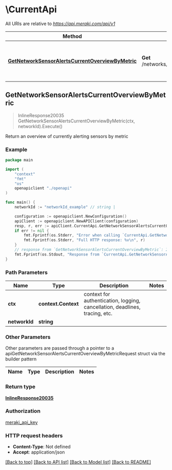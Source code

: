 # \CurrentApi

All URIs are relative to *https://api.meraki.com/api/v1*

Method | HTTP request | Description
------------- | ------------- | -------------
[**GetNetworkSensorAlertsCurrentOverviewByMetric**](CurrentApi.md#GetNetworkSensorAlertsCurrentOverviewByMetric) | **Get** /networks/{networkId}/sensor/alerts/current/overview/byMetric | Return an overview of currently alerting sensors by metric



## GetNetworkSensorAlertsCurrentOverviewByMetric

> InlineResponse20035 GetNetworkSensorAlertsCurrentOverviewByMetric(ctx, networkId).Execute()

Return an overview of currently alerting sensors by metric



### Example

```go
package main

import (
    "context"
    "fmt"
    "os"
    openapiclient "./openapi"
)

func main() {
    networkId := "networkId_example" // string | 

    configuration := openapiclient.NewConfiguration()
    apiClient := openapiclient.NewAPIClient(configuration)
    resp, r, err := apiClient.CurrentApi.GetNetworkSensorAlertsCurrentOverviewByMetric(context.Background(), networkId).Execute()
    if err != nil {
        fmt.Fprintf(os.Stderr, "Error when calling `CurrentApi.GetNetworkSensorAlertsCurrentOverviewByMetric``: %v\n", err)
        fmt.Fprintf(os.Stderr, "Full HTTP response: %v\n", r)
    }
    // response from `GetNetworkSensorAlertsCurrentOverviewByMetric`: InlineResponse20035
    fmt.Fprintf(os.Stdout, "Response from `CurrentApi.GetNetworkSensorAlertsCurrentOverviewByMetric`: %v\n", resp)
}
```

### Path Parameters


Name | Type | Description  | Notes
------------- | ------------- | ------------- | -------------
**ctx** | **context.Context** | context for authentication, logging, cancellation, deadlines, tracing, etc.
**networkId** | **string** |  | 

### Other Parameters

Other parameters are passed through a pointer to a apiGetNetworkSensorAlertsCurrentOverviewByMetricRequest struct via the builder pattern


Name | Type | Description  | Notes
------------- | ------------- | ------------- | -------------


### Return type

[**InlineResponse20035**](InlineResponse20035.md)

### Authorization

[meraki_api_key](../README.md#meraki_api_key)

### HTTP request headers

- **Content-Type**: Not defined
- **Accept**: application/json

[[Back to top]](#) [[Back to API list]](../README.md#documentation-for-api-endpoints)
[[Back to Model list]](../README.md#documentation-for-models)
[[Back to README]](../README.md)

